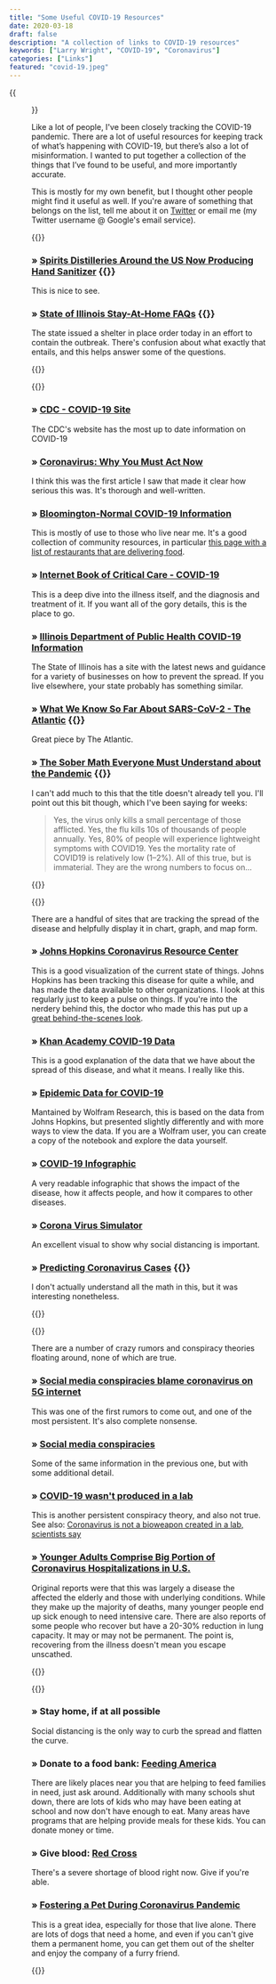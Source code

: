 ```yaml
---
title: "Some Useful COVID-19 Resources"
date: 2020-03-18
draft: false
description: "A collection of links to COVID-19 resources"
keywords: ["Larry Wright", "COVID-19", "Coronavirus"]
categories: ["Links"]
featured: "covid-19.jpeg"
---
```

{{<figure src="/images/covid-19.jpeg" class="mb-1 float-left" width="100%">}}

Like a lot of people, I've been closely tracking the COVID-19 pandemic. There are a lot of useful resources for keeping track of what’s happening with COVID-19, but there’s also a lot of misinformation. I wanted to put together a collection of the things that I’ve found to be useful, and more importantly accurate. 

This is mostly for my own benefit, but I thought other people might find it useful as well. If you're aware of something that belongs on the list, tell me about it on [Twitter](https://twitter.com/larrywright) or email me (my Twitter username @ Google's email service). 

{{<linkgroup title="News and miscellany">}}
  ### &raquo; [Spirits Distilleries Around the US Now Producing Hand Sanitizer](https://kottke.org/20/03/spirits-distilleries-around-the-us-now-producing-hand-sanitizer) {{<new>}}

  This is nice to see. 

  ### &raquo; [State of Illinois Stay-At-Home FAQs](https://www2.illinois.gov/sites/coronavirus/FAQ/Pages/Stay-At-Home-FAQS.aspx) {{<new>}}

  The state issued a shelter in place order today in an effort to contain the outbreak. There's confusion about what exactly that entails, and this helps answer some of the questions.

{{</linkgroup>}}

{{<linkgroup title="What it is and why it's serious">}}

  ### &raquo; [CDC - COVID-19 Site](https://www.cdc.gov/coronavirus/2019-ncov/index.html) 

  The CDC's website has the most up to date information on COVID-19

  ### &raquo; [Coronavirus: Why You Must Act Now](https://medium.com/@tomaspueyo/coronavirus-act-today-or-people-will-die-f4d3d9cd99ca) 

  I think this was the first article I saw that made it clear how serious this was. It's thorough and well-written. 

  ### &raquo; [Bloomington-Normal COVID-19 Information](https://www.bnprepared.org/hospitality)

  This is mostly of use to those who live near me. It's a good collection of community resources, in particular [this page with a list of restaurants that are delivering food](https://www.bnprepared.org/hospitality).

  ### &raquo; [Internet Book of Critical Care - COVID-19](https://emcrit.org/ibcc/covid19/) 

  This is a deep dive into the illness itself, and the diagnosis and treatment of it. If you want all of the gory details, this is the place to go.

  ### &raquo; [Illinois Department of Public Health COVID-19 Information](http://www.dph.illinois.gov/topics-services/diseases-and-conditions/diseases-a-z-list/coronavirus)

  The State of Illinois has a site with the latest news and guidance for a variety of businesses on how to prevent the spread. If you live elsewhere, your state probably has something similar.

  ### &raquo; [What We Know So Far About SARS-CoV-2 - The Atlantic](https://www.theatlantic.com/science/archive/2020/03/biography-new-coronavirus/608338/) {{<new>}}

  Great piece by The Atlantic. 

  ### &raquo; [The Sober Math Everyone Must Understand about the Pandemic](https://medium.com/@Jason_Scott_Warner/the-sober-math-everyone-must-understand-about-the-pandemic-2b0145881993) {{<new>}}

  I can't add much to this that the title doesn't already tell you. I'll point out this bit though, which I've been saying for weeks:
  > Yes, the virus only kills a small percentage of those afflicted. Yes, the flu kills 10s of thousands of people annually. Yes, 80% of people will experience lightweight symptoms with COVID19. Yes the mortality rate of COVID19 is relatively low (1–2%). All of this true, but is immaterial. They are the wrong numbers to focus on…

{{</linkgroup>}}

{{<linkgroup title="Facts and figures, with pretty pictures">}}

  There are a handful of sites that are tracking the spread of the disease and helpfully display it in chart, graph, and map form.

  ### &raquo; [Johns Hopkins Coronavirus Resource Center](https://coronavirus.jhu.edu/map.html)

  This is a good visualization of the current state of things. Johns Hopkins has been tracking this disease for quite a while, and has made the data available to other organizations. I look at this regularly just to keep a pulse on things. If you're into the nerdery behind this, the doctor who made this has put up a [great behind-the-scenes look](https://systems.jhu.edu/research/public-health/ncov/).

  ### &raquo; [Khan Academy COVID-19 Data](https://youtu.be/mCa0JXEwDEk)

  This is a good explanation of the data that we have about the spread of this disease, and what it means. I really like this.

  ### &raquo; [Epidemic Data for COVID-19](https://www.wolframcloud.com/obj/examples/COVID19World) 

  Mantained by Wolfram Research, this is based on the data from Johns Hopkins, but presented slightly differently and with more ways to view the data. If you are a Wolfram user, you can create a copy of the notebook and explore the data yourself.

  ### &raquo; [COVID-19 Infographic](https://informationisbeautiful.net/visualizations/covid-19-coronavirus-infographic-datapack/)

  A very readable infographic that shows the impact of the disease, how it affects people, and how it compares to other diseases.

  ### &raquo; [Corona Virus Simulator](https://www.washingtonpost.com/graphics/2020/world/corona-simulator/?itid=hp_hp-top-table-main_virus-simulator520pm%3Ahomepage%2Fstory-ans) 

  An excellent visual to show why social distancing is important.

  ### &raquo; [Predicting Coronavirus Cases](http://systrom.com/blog/predicting-coronavirus-cases/) {{<new>}}

  I don't actually understand all the math in this, but it was interesting nonetheless.

{{</linkgroup>}}

{{<linkgroup title="Separating fact from fiction">}}

  There are a number of crazy rumors and conspiracy theories floating around, none of which are true. 

  ### &raquo; [Social media conspiracies blame coronavirus on 5G internet](https://www.cnn.com/2020/03/12/tech/factcheckers-coronavirus-misinformation/index.html)

  This was one of the first rumors to come out, and one of the most persistent. It's also complete nonsense.

  ### &raquo; [Social media conspiracies](https://thenextweb.com/socialmedia/2020/02/26/social-media-conspiracies-blame-coronavirus-on-5g-internet/) 

  Some of the same information in the previous one, but with some additional detail.

  ### &raquo; [COVID-19 wasn't produced in a lab](https://www.studyfinds.org/coronavirus-origins-covid-19-wasnt-produced-in-a-lab-scientists-conclude/) 

  This is another persistent conspiracy theory, and also not true. See also: [Coronavirus is not a bioweapon created in a lab, scientists say](https://www.heraldscotland.com/news/18314818.coronavirus-not-bioweapon-created-lab-scientists-say/)

  ### &raquo; [Younger Adults Comprise Big Portion of Coronavirus Hospitalizations in U.S.](https://www.nytimes.com/2020/03/18/health/coronavirus-young-people.html)

  Original reports were that this was largely a disease the affected the elderly and those with underlying conditions. While they make up the majority of deaths, many younger people end up sick enough to need intensive care. There are also reports of some people who recover but have a 20-30% reduction in lung capacity. It may or may not be permanent. The point is, recovering from the illness doesn't mean you escape unscathed.

{{</linkgroup>}}

{{<linkgroup title="Things you can do to help">}}

  ### &raquo; Stay home, if at all possible 

  Social distancing is the only way to curb the spread and flatten the curve.

  ### &raquo; Donate to a food bank: [Feeding America](http://feedingamerica.org)

  There are likely places near you that are helping to feed families in need, just ask around. Additionally with many schools shut down, there are lots of kids who may have been eating at school and now don't have enough to eat. Many areas have programs that are helping provide meals for these kids. You can donate money or time.

  ### &raquo; Give blood: [Red Cross](https://www.redcross.org)

  There's a severe shortage of blood right now. Give if you're able.

  ### &raquo; [Fostering a Pet During Coronavirus Pandemic](https://people.com/pets/pet-fostering-coronavirus-pandemic/)

  This is a great idea, especially for those that live alone. There are lots of dogs that need a home, and even if you can't give them a permanent home, you can get them out of the shelter and enjoy the company of a furry friend.

{{</linkgroup>}}

